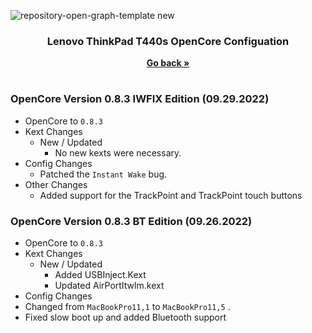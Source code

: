 ![repository-open-graph-template new](https://user-images.githubusercontent.com/72415505/193119176-317c93a2-17ad-49b2-bc41-8039ca08a723.png)


<h3 align="center">Lenovo ThinkPad T440s OpenCore Configuation</h3>
<p align="center">
    <a href="https://github.com/MultimediaLucario/Lenovo-ThinkPad-T440S"><strong>Go back »</strong></a>
    <br />
  </p>
</p>

#

### OpenCore Version 0.8.3 IWFIX Edition (09.29.2022)

- OpenCore to ```0.8.3```
- Kext Changes
  - New / Updated
    - No new kexts were necessary.
- Config Changes
    - Patched the ```Instant Wake``` bug.
- Other Changes
  - Added support for the TrackPoint and TrackPoint touch buttons 

### OpenCore Version 0.8.3 BT Edition (09.26.2022)
- OpenCore to ```0.8.3```
- Kext Changes
  - New / Updated
    - Added USBInject.Kext
    - Updated AirPortItwlm.kext
- Config Changes
 - Changed from ```MacBookPro11,1``` to ```MacBookPro11,5``` . 
 - Fixed slow boot up and added Bluetooth support

